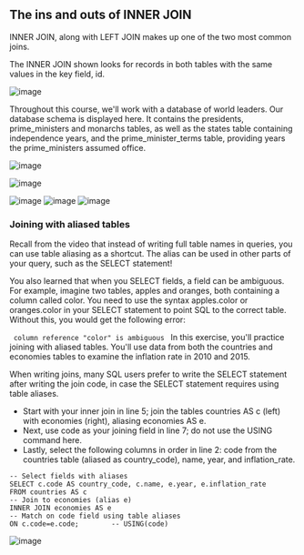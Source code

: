 
## The ins and outs of INNER JOIN
INNER JOIN, along with LEFT JOIN makes up one of the two most common joins.

The INNER JOIN shown looks for records in both tables with the same values in the key field, id.

![image](https://user-images.githubusercontent.com/118057504/219973584-61cc15b5-f892-41ed-b977-cd7f0fb891b5.png)

Throughout this course, we'll work with a database of world leaders. Our database schema is displayed here. It contains the presidents, prime_ministers and monarchs tables, as well as the states table containing independence years, and the prime_minister_terms table, providing years the prime_ministers assumed office.

![image](https://user-images.githubusercontent.com/118057504/219973641-19652f1a-c5de-40fb-92bf-551d4a2f698f.png)

![image](https://user-images.githubusercontent.com/118057504/219973718-85b80ab9-59b0-49b2-99ec-7cd13fd02d12.png)

![image](https://user-images.githubusercontent.com/118057504/219973768-956b1fc0-c2a8-4939-aa25-2570e95de2aa.png)
![image](https://user-images.githubusercontent.com/118057504/219973784-474d4528-b31e-4433-8393-082ddbc0afa2.png)
![image](https://user-images.githubusercontent.com/118057504/219973804-b302a816-216e-4503-b939-63399fd50c75.png)

### Joining with aliased tables
Recall from the video that instead of writing full table names in queries, you can use table aliasing as a shortcut. The alias can be used in other parts of your query, such as the SELECT statement!

You also learned that when you SELECT fields, a field can be ambiguous. For example, imagine two tables, apples and oranges, both containing a column called color. You need to use the syntax apples.color or oranges.color in your SELECT statement to point SQL to the correct table. Without this, you would get the following error:

 <code> column reference "color" is ambiguous </code> 
In this exercise, you'll practice joining with aliased tables. You'll use data from both the countries and economies tables to examine the inflation rate in 2010 and 2015.

When writing joins, many SQL users prefer to write the SELECT statement after writing the join code, in case the SELECT statement requires using table aliases.

 - Start with your inner join in line 5; join the tables countries AS c (left) with economies (right), aliasing economies AS e.
 - Next, use code as your joining field in line 7; do not use the USING command here.
 - Lastly, select the following columns in order in line 2: code from the countries table (aliased as country_code), name, year, and inflation_rate.

```
-- Select fields with aliases
SELECT c.code AS country_code, c.name, e.year, e.inflation_rate
FROM countries AS c
-- Join to economies (alias e)
INNER JOIN economies AS e
-- Match on code field using table aliases
ON c.code=e.code;        -- USING(code)
```
![image](https://user-images.githubusercontent.com/118057504/219973973-ba9eba76-6bf5-4683-94ad-5e9a00f9dc87.png)

